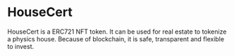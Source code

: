 # HouseCert
HouseCert is a ERC721 NFT token. It can be used for real estate to tokenize a physics house. Because of blockchain, it is safe, transparent and flexible to invest.
